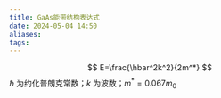 ```yaml
---
title: GaAs能带结构表达式
date: 2024-05-04 14:50
aliases: 
tags: 
---
```

$$
E=\frac{\hbar^2k^2}{2m^*}
$$
$\hbar$ 为约化普朗克常数；$k$ 为波数；$m^*=0.067m_0$